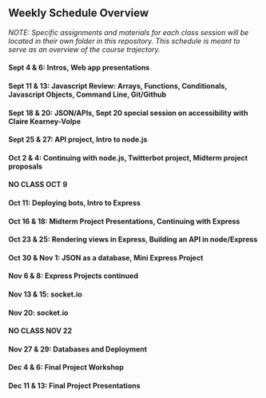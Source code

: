 ## Weekly Schedule Overview

*NOTE: Specific assignments and materials for each class session will be located in their own folder in this repository. This schedule is meant to serve as an overview of the course trajectory.*

#### Sept 4 & 6: Intros, Web app presentations

#### Sept 11 & 13: Javascript Review: Arrays, Functions, Conditionals, Javascript Objects, Command Line, Git/Github

#### Sept 18 & 20: JSON/APIs, Sept 20 special session on accessibility with Claire Kearney-Volpe

#### Sept 25 & 27: API project, Intro to node.js

#### Oct 2 & 4: Continuing with node.js, Twitterbot project, Midterm project proposals

#### NO CLASS OCT 9

#### Oct 11: Deploying bots, Intro to Express

#### Oct 16 & 18: Midterm Project Presentations, Continuing with Express

#### Oct 23 & 25: Rendering views in Express, Building an API in node/Express

#### Oct 30 & Nov 1: JSON as a database, Mini Express Project

#### Nov 6 & 8: Express Projects continued

#### Nov 13 & 15: socket.io

#### Nov 20: socket.io

#### NO CLASS NOV 22

#### Nov 27 & 29: Databases and Deployment

#### Dec 4 & 6: Final Project Workshop

#### Dec 11 & 13: Final Project Presentations
